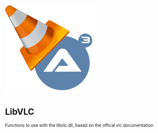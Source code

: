 ![Logo](logo.png?raw=true)
# LibVLC
Functions to use with the libvlc.dll, based on the offical vlc documentation
